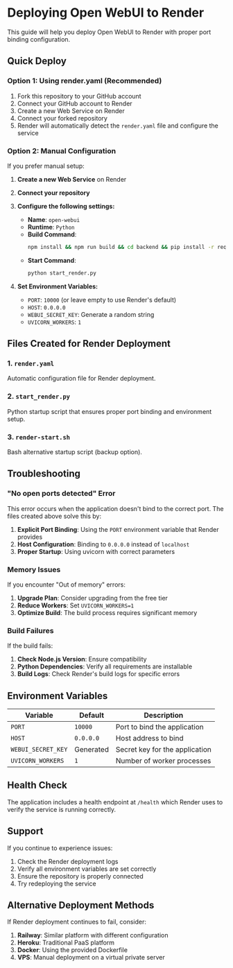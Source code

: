 # Deploying Open WebUI to Render

This guide will help you deploy Open WebUI to Render with proper port binding configuration.

## Quick Deploy

### Option 1: Using render.yaml (Recommended)

1. Fork this repository to your GitHub account
2. Connect your GitHub account to Render
3. Create a new Web Service on Render
4. Connect your forked repository
5. Render will automatically detect the `render.yaml` file and configure the service

### Option 2: Manual Configuration

If you prefer manual setup:

1. **Create a new Web Service** on Render
2. **Connect your repository**
3. **Configure the following settings:**

   - **Name**: `open-webui`
   - **Runtime**: `Python`
   - **Build Command**:
     ```bash
     npm install && npm run build && cd backend && pip install -r requirements.txt
     ```
   - **Start Command**:
     ```bash
     python start_render.py
     ```

4. **Set Environment Variables:**
   - `PORT`: `10000` (or leave empty to use Render's default)
   - `HOST`: `0.0.0.0`
   - `WEBUI_SECRET_KEY`: Generate a random string
   - `UVICORN_WORKERS`: `1`

## Files Created for Render Deployment

### 1. `render.yaml`
Automatic configuration file for Render deployment.

### 2. `start_render.py`
Python startup script that ensures proper port binding and environment setup.

### 3. `render-start.sh`
Bash alternative startup script (backup option).

## Troubleshooting

### "No open ports detected" Error

This error occurs when the application doesn't bind to the correct port. The files created above solve this by:

1. **Explicit Port Binding**: Using the `PORT` environment variable that Render provides
2. **Host Configuration**: Binding to `0.0.0.0` instead of `localhost`
3. **Proper Startup**: Using uvicorn with correct parameters

### Memory Issues

If you encounter "Out of memory" errors:

1. **Upgrade Plan**: Consider upgrading from the free tier
2. **Reduce Workers**: Set `UVICORN_WORKERS=1`
3. **Optimize Build**: The build process requires significant memory

### Build Failures

If the build fails:

1. **Check Node.js Version**: Ensure compatibility
2. **Python Dependencies**: Verify all requirements are installable
3. **Build Logs**: Check Render's build logs for specific errors

## Environment Variables

| Variable | Default | Description |
|----------|---------|-------------|
| `PORT` | `10000` | Port to bind the application |
| `HOST` | `0.0.0.0` | Host address to bind |
| `WEBUI_SECRET_KEY` | Generated | Secret key for the application |
| `UVICORN_WORKERS` | `1` | Number of worker processes |

## Health Check

The application includes a health endpoint at `/health` which Render uses to verify the service is running correctly.

## Support

If you continue to experience issues:

1. Check the Render deployment logs
2. Verify all environment variables are set correctly
3. Ensure the repository is properly connected
4. Try redeploying the service

## Alternative Deployment Methods

If Render deployment continues to fail, consider:

1. **Railway**: Similar platform with different configuration
2. **Heroku**: Traditional PaaS platform
3. **Docker**: Using the provided Dockerfile
4. **VPS**: Manual deployment on a virtual private server